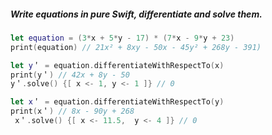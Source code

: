 ##### Write equations in pure Swift, differentiate and solve them.

```swift
let equation = (3*x + 5*y - 17) * (7*x - 9*y + 23)
print(equation) // 21x² + 8xy - 50x - 45y² + 268y - 391)

let y＇ = equation.differentiateWithRespectTo(x)
print(y＇) // 42x + 8y - 50
y＇.solve() {[ x <- 1, y <- 1 ]} // 0

let x＇ = equation.differentiateWithRespectTo(y)
print(x＇) // 8x - 90y + 268
 x＇.solve() {[ x <- 11.5,  y <- 4 ]} // 0
```
